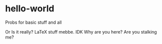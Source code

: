 # hello-world
Probs for basic stuff and all

Or
Is it really?
LaTeX stuff mebbe. 
IDK
Why are you here? 
Are you stalking me? 

